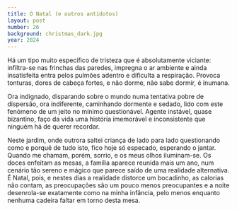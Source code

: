 ```yaml
---
title: O Natal (e outros antídotos)
layout: post
number: 26
background: christmas_dark.jpg
year: 2024
---
```


Há um tipo muito específico de tristeza que é absolutamente viciante: infiltra-se nas frinchas das paredes, impregna o ar ambiente e ainda insatisfeita entra pelos pulmões adentro e dificulta a respiração. Provoca tonturas, dores de cabeça fortes, e não dorme, não sabe dormir, é inumana.

Ora indignado, disparando sobre o mundo numa tentativa pobre de dispersão, ora indiferente, caminhando dormente e sedado, lido com este fenómeno de um jeito no mínimo questionável. Agente instável, quase bizantino, faço da vida uma história imemorável e inconsistente que ninguém há de querer recordar.

Neste jardim, onde outrora saltei criança de lado para lado questionando como e porquê de tudo isto, fico hoje só especado, esperando o jantar. Quando me chamam, porém, sorrio, e os meus olhos iluminam-se. Os doces enfeitam as mesas, a família aparece reunida mais um ano, num cenário tão sereno e mágico que parece saído de uma realidade alternativa. É Natal, pois, e nestes dias a realidade distorce um bocadinho, as calorias não contam, as preocupações são um pouco menos preocupantes e a noite desenrola-se exatamente como na minha infância, pelo menos enquanto nenhuma cadeira faltar em torno desta mesa.